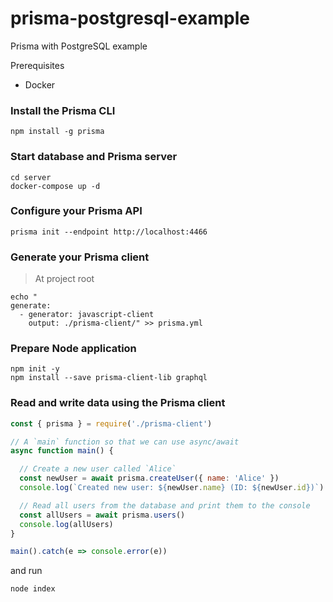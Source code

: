 # prisma-postgresql-example
Prisma with PostgreSQL example

Prerequisites
- Docker

### Install the Prisma CLI
```
npm install -g prisma
```

### Start database and Prisma server
```
cd server
docker-compose up -d
```

### Configure your Prisma API
```
prisma init --endpoint http://localhost:4466
```

### Generate your Prisma client
> At project root
```
echo "
generate:
  - generator: javascript-client
    output: ./prisma-client/" >> prisma.yml
```

### Prepare Node application
```
npm init -y
npm install --save prisma-client-lib graphql
```

### Read and write data using the Prisma client
```js
const { prisma } = require('./prisma-client')

// A `main` function so that we can use async/await
async function main() {

  // Create a new user called `Alice`
  const newUser = await prisma.createUser({ name: 'Alice' })
  console.log(`Created new user: ${newUser.name} (ID: ${newUser.id})`)

  // Read all users from the database and print them to the console
  const allUsers = await prisma.users()
  console.log(allUsers)
}

main().catch(e => console.error(e))
```
and run
```
node index
```